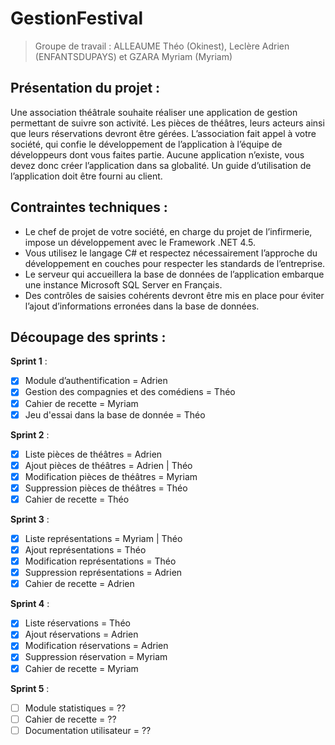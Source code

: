 # GestionFestival
> Groupe de travail : ALLEAUME Théo (Okinest), Leclère Adrien (ENFANTSDUPAYS) et GZARA Myriam (Myriam)

## Présentation du projet :
Une association théâtrale souhaite réaliser une application de gestion permettant de suivre son
activité. Les pièces de théâtres, leurs acteurs ainsi que leurs réservations devront être gérées.
L’association fait appel à votre société, qui confie le développement de l’application à l’équipe de
développeurs dont vous faites partie.
Aucune application n’existe, vous devez donc créer l’application dans sa globalité.
Un guide d’utilisation de l’application doit être fourni au client.

## Contraintes techniques : 
- Le chef de projet de votre société, en charge du projet de l’infirmerie, impose un développement avec le Framework .NET 4.5.
- Vous utilisez le langage C# et respectez nécessairement l’approche du développement en couches pour respecter les standards de l’entreprise.
- Le serveur qui accueillera la base de données de l’application embarque une instance Microsoft SQL Server en Français.
- Des contrôles de saisies cohérents devront être mis en place pour éviter l’ajout d’informations erronées dans la base de données.

## Découpage des sprints :
 **Sprint 1** :
  - [x]  Module d’authentification = Adrien
  - [x] Gestion des compagnies et des comédiens = Théo
  - [x]  Cahier de recette = Myriam
  - [x]  Jeu d'essai dans la base de donnée = Théo

**Sprint 2** :
  - [x] Liste pièces de théâtres = Adrien
  - [x] Ajout pièces de théâtres = Adrien | Théo
  - [x] Modification pièces de théâtres = Myriam
  - [x] Suppression pièces de théâtres = Théo
  - [x] Cahier de recette = Théo

**Sprint 3** :
  - [x] Liste représentations = Myriam | Théo
  - [x] Ajout représentations = Théo
  - [x] Modification représentations = Théo
  - [x] Suppression représentations = Adrien
  - [x] Cahier de recette = Adrien

**Sprint 4** :
  - [x] Liste réservations = Théo
  - [x] Ajout réservations = Adrien
  - [x] Modification réservations = Adrien
  - [x] Suppression réservation = Myriam
  - [x] Cahier de recette = Myriam

**Sprint 5** :
  - [ ] Module statistiques = ??
  - [ ] Cahier de recette = ??
  - [ ] Documentation utilisateur = ??
